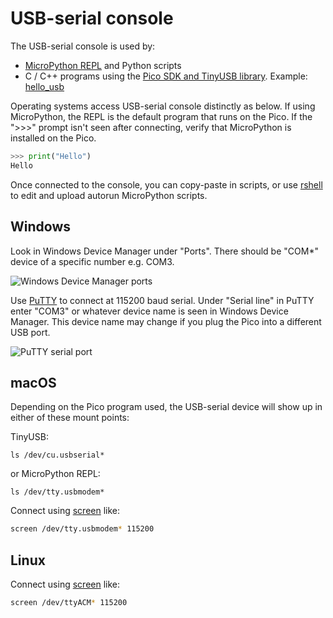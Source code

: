 # USB-serial console

The USB-serial console is used by:

* [MicroPython REPL](./micropython.md) and Python scripts
* C / C++ programs using the [Pico SDK and TinyUSB library](./pico-sdk.md). Example:  [hello_usb](./src/hello_usb/CMakeLists.txt)

Operating systems access USB-serial console distinctly as below.
If using MicroPython, the REPL is the default program that runs on the Pico.
If the ">>>" prompt isn't seen after connecting, verify that MicroPython is installed on the Pico.

```python
>>> print("Hello")
Hello
```

Once connected to the console, you can copy-paste in scripts, or use
[rshell](./rshell.md)
to edit and upload autorun MicroPython scripts.

## Windows

Look in Windows Device Manager under "Ports".
There should be "COM*" device of a specific number e.g. COM3.

![Windows Device Manager ports](https://cdn.sparkfun.com/assets/3/9/f/5/8/521541a3757b7f92498b456a.jpg)

Use
[PuTTY](https://www.chiark.greenend.org.uk/~sgtatham/putty/latest.html)
to connect at 115200 baud serial.
Under "Serial line" in PuTTY enter "COM3" or whatever device name is seen in Windows Device Manager.
This device name may change if you plug the Pico into a different USB port.

![PuTTY serial port](https://www.scivision.dev/images/2016/putty-serial-main.png)

## macOS

Depending on the Pico program used, the USB-serial device will show up in either of these mount points:

TinyUSB:

```
ls /dev/cu.usbserial*
```

or MicroPython REPL:

```
ls /dev/tty.usbmodem*
```

Connect using
[screen](https://linux.die.net/man/1/screen)
like:

```sh
screen /dev/tty.usbmodem* 115200
```

## Linux

Connect using
[screen](https://linux.die.net/man/1/screen)
like:

```sh
screen /dev/ttyACM* 115200
```

